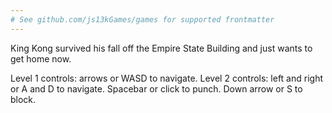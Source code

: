 ```yaml
---
# See github.com/js13kGames/games for supported frontmatter
---
```

King Kong survived his fall off the Empire State Building and just wants to get home now.

Level 1 controls: arrows or WASD to navigate.
Level 2 controls: left and right or A and D to navigate. Spacebar or click to punch. Down arrow or S to block.